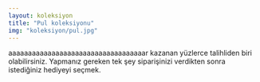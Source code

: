 ```yaml
---
layout: koleksiyon
title: "Pul koleksiyonu"
img: "koleksiyon/pul.jpg"
---
```


aaaaaaaaaaaaaaaaaaaaaaaaaaaaaaaaaaar kazanan yüzlerce talihliden biri olabilirsiniz. Yapmanız gereken tek şey siparişinizi verdikten sonra istediğiniz hediyeyi seçmek.

